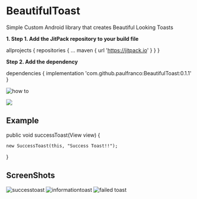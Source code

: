 # BeautifulToast
Simple Custom Android library that creates Beautiful Looking Toasts

**1. Step 1. Add the JitPack repository to your build file**

allprojects {
		repositories {
			...
			maven { url 'https://jitpack.io' }
		}
	}
  
**Step 2. Add the dependency**

dependencies {
	        implementation 'com.github.paulfranco:BeautifulToast:0.1.1'
	}

![how to](https://user-images.githubusercontent.com/29502126/48974268-90877080-f008-11e8-99b1-194434821068.png)

[![](https://jitpack.io/v/paulfranco/BeautifulToast.svg)](https://jitpack.io/#paulfranco/BeautifulToast)

## Example

public void successToast(View view) {

	new SuccessToast(this, "Success Toast!!");
}
	
## ScreenShots

![successtoast](https://user-images.githubusercontent.com/29502126/48974274-cfb5c180-f008-11e8-987d-c572b1efa9ad.png)
![informationtoast](https://user-images.githubusercontent.com/29502126/48974275-d3e1df00-f008-11e8-871a-85d97ba322b4.png)
![failed toast](https://user-images.githubusercontent.com/29502126/48974276-d6dccf80-f008-11e8-8f57-8541bf280164.png)

